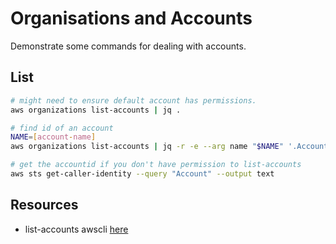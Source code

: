 # Organisations and Accounts

Demonstrate some commands for dealing with accounts.  

## List

```sh
# might need to ensure default account has permissions.
aws organizations list-accounts | jq . 

# find id of an account
NAME=[account-name]
aws organizations list-accounts | jq -r -e --arg name "$NAME" '.Accounts[] | select(.Name == $name).Id'

# get the accountid if you don't have permission to list-accounts
aws sts get-caller-identity --query "Account" --output text
```

## Resources

* list-accounts awscli [here](https://docs.aws.amazon.com/cli/latest/reference/organizations/list-accounts.html)
